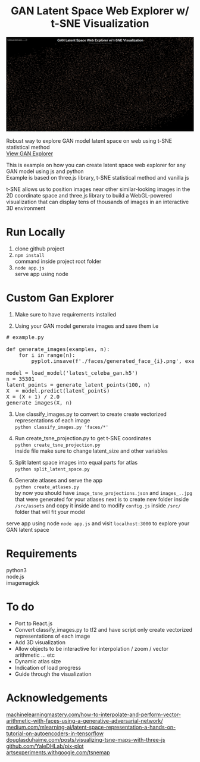 <h1 align="center">GAN Latent Space Web Explorer w/ t-SNE Visualization</h1>

[![gan-latent-space-web-explorer](examples/index.png?raw=true)](https://www.google.com)

Robust way to explore GAN model latent space on web using t-SNE statistical method <br />
[View GAN Explorer](https://pages.github.com/) <br />

This is example on how you can create latent space web explorer for any GAN model using js and python <br />
Example is based on three.js library, t-SNE statistical method and vanilla js <br />

t-SNE allows us to position images near other similar-looking images in the 2D coordinate space and three.js library to build a WebGL-powered visualization that can display tens of thousands of images in an interactive 3D environment

# Run Locally
1. clone github project <br />
2. `npm install` <br />
command inside project root folder <br />
3. `node app.js` <br />
serve app using node <br />

# Custom Gan Explorer
1. Make sure to have requirements installed <br />

2. Using your GAN model generate images and save them i.e <br />
<pre>
# example.py

def generate_images(examples, n):
	for i in range(n):
		pyplot.imsave(f'./faces/generated_face_{i}.png', examples[i, :, :])

model = load_model('latest_celeba_gan.h5')
n = 35301
latent_points = generate_latent_points(100, n)
X  = model.predict(latent_points)
X = (X + 1) / 2.0
generate_images(X, n)
</pre>

3. Use classify_images.py to convert to create create vectorized representations of each image <br />
`python classify_images.py 'faces/*'` <br />

4. Run create_tsne_projection.py to get t-SNE coordinates <br />
`python create_tsne_projection.py`<br />
inside file make sure to change latent_size and other variables <br />

5. Split latent space images into equal parts for atlas <br />
`python split_latent_space.py` <br />

6. Generate atlases and serve the app <br />
`python create_atlases.py` <br />
by now you should have `image_tsne_projections.json` and `images_..jpg` that were generated for your atlases next is to create new folder inside `/src/assets` and copy it inside and to modify `config.js` inside `/src/` folder that will fit your model <br />

serve app using node `node app.js` and visit `localhost:3000` to explore your GAN latent space <br />

# Requirements
python3 <br />
node.js <br />
imagemagick <br />


# To do
- Port to React.js <br />
- Convert classify_images.py to tf2 and have script only create vectorized representations of each image <br />
- Add 3D visualization <br />
- Allow objects to be interactive for interpolation / zoom / vector arithmetic ... etc <br />
- Dynamic atlas size <br />
- Indication of load progress <br />
- Guide through the visualization <br />

# Acknowledgements
[machinelearningmastery.com/how-to-interpolate-and-perform-vector-arithmetic-with-faces-using-a-generative-adversarial-network/](https://machinelearningmastery.com/how-to-interpolate-and-perform-vector-arithmetic-with-faces-using-a-generative-adversarial-network/) <br />
[medium.com/mlearning-ai/latent-space-representation-a-hands-on-tutorial-on-autoencoders-in-tensorflow](https://medium.com/mlearning-ai/latent-space-representation-a-hands-on-tutorial-on-autoencoders-in-tensorflow-57735a1c0f3f) <br />
[douglasduhaime.com/posts/visualizing-tsne-maps-with-three-js](https://douglasduhaime.com/posts/visualizing-tsne-maps-with-three-js.html) <br />
[github.com/YaleDHLab/pix-plot](https://github.com/YaleDHLab/pix-plot) <br />
[artsexperiments.withgoogle.com/tsnemap](https://artsexperiments.withgoogle.com/tsnemap/) <br />
